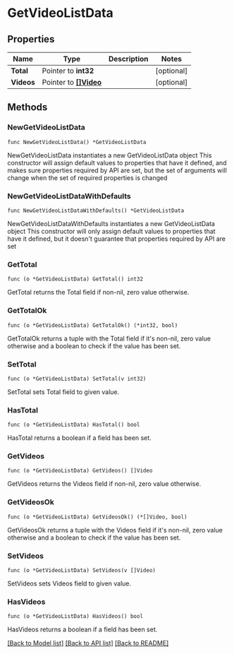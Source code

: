 # GetVideoListData

## Properties

Name | Type | Description | Notes
------------ | ------------- | ------------- | -------------
**Total** | Pointer to **int32** |  | [optional] 
**Videos** | Pointer to [**[]Video**](Video.md) |  | [optional] 

## Methods

### NewGetVideoListData

`func NewGetVideoListData() *GetVideoListData`

NewGetVideoListData instantiates a new GetVideoListData object
This constructor will assign default values to properties that have it defined,
and makes sure properties required by API are set, but the set of arguments
will change when the set of required properties is changed

### NewGetVideoListDataWithDefaults

`func NewGetVideoListDataWithDefaults() *GetVideoListData`

NewGetVideoListDataWithDefaults instantiates a new GetVideoListData object
This constructor will only assign default values to properties that have it defined,
but it doesn't guarantee that properties required by API are set

### GetTotal

`func (o *GetVideoListData) GetTotal() int32`

GetTotal returns the Total field if non-nil, zero value otherwise.

### GetTotalOk

`func (o *GetVideoListData) GetTotalOk() (*int32, bool)`

GetTotalOk returns a tuple with the Total field if it's non-nil, zero value otherwise
and a boolean to check if the value has been set.

### SetTotal

`func (o *GetVideoListData) SetTotal(v int32)`

SetTotal sets Total field to given value.

### HasTotal

`func (o *GetVideoListData) HasTotal() bool`

HasTotal returns a boolean if a field has been set.

### GetVideos

`func (o *GetVideoListData) GetVideos() []Video`

GetVideos returns the Videos field if non-nil, zero value otherwise.

### GetVideosOk

`func (o *GetVideoListData) GetVideosOk() (*[]Video, bool)`

GetVideosOk returns a tuple with the Videos field if it's non-nil, zero value otherwise
and a boolean to check if the value has been set.

### SetVideos

`func (o *GetVideoListData) SetVideos(v []Video)`

SetVideos sets Videos field to given value.

### HasVideos

`func (o *GetVideoListData) HasVideos() bool`

HasVideos returns a boolean if a field has been set.


[[Back to Model list]](../README.md#documentation-for-models) [[Back to API list]](../README.md#documentation-for-api-endpoints) [[Back to README]](../README.md)


